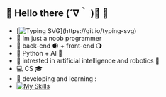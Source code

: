 ## 👾 Hello there (´∇｀ )👋 👾
- [![Typing SVG](https://readme-typing-svg.demolab.com?font=Fira+Code&pause=1000&width=435&lines="+Hello+world+")](https://git.io/typing-svg)
 - 🎃 Im just a noob programmer 
 - 🔵 back-end 🌒 + front-end 🌖
 - 🐍 Python + AI 🧠
 - 🧬 intrested in artificial intelligence and robotics 🦾
 - 💻 CS 🎓
 - 🍥 developing and learning :
 - [![My Skills](https://skillicons.dev/icons?i=py,cpp,cs,c,mysql,java,php,wordpress)](https://skillicons.dev)
 
 
<!--
**Bita404/Bita404** is a ✨ _special_ ✨ repository because its `README.md` (this file) appears on your GitHub profile.

Here are some ideas to get you started:

- 🔭 I’m currently working on ...
- 🌱 I’m currently learning ...
- 👯 I’m looking to collaborate on ...
- 🤔 I’m looking for help with ...
- 💬 Ask me about ...
- 📫 How to reach me: ...
- 😄 Pronouns: ...
- ⚡ Fun fact: ...
-->
